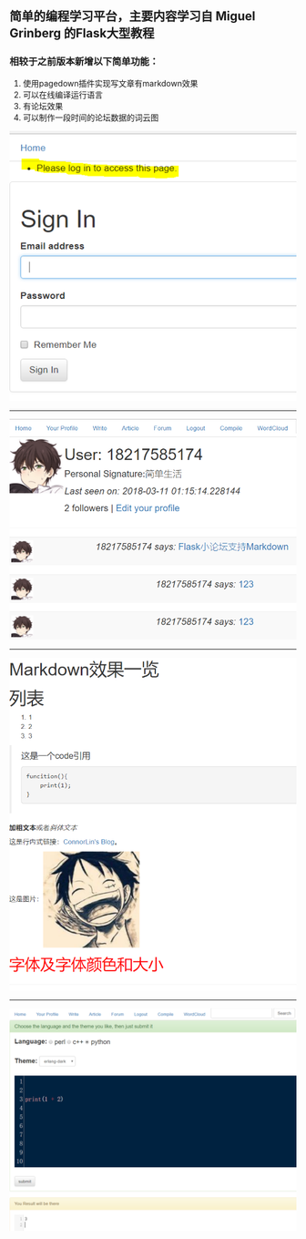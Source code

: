 ## 简单的编程学习平台，主要内容学习自 Miguel Grinberg 的Flask大型教程

### 相较于之前版本新增以下简单功能：

1. 使用pagedown插件实现写文章有markdown效果
2. 可以在线编译运行语言
3. 有论坛效果
4. 可以制作一段时间的论坛数据的词云图

![login](https://github.com/Callmejp/Flaskr/blob/master/2.PNG)   
*** 
![home](https://github.com/Callmejp/Flaskr/blob/master/3.PNG)  
***
![markdown](https://github.com/Callmejp/Flaskr/blob/master/4.PNG)
*** 
![compile](https://github.com/Callmejp/Flaskr/blob/master/5.PNG)  
